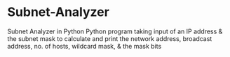 # Subnet-Analyzer
Subnet Analyzer in Python
Python program taking input of an IP address & the subnet mask to calculate and print 
the network address, broadcast address, no. of hosts, wildcard mask, & the mask bits
